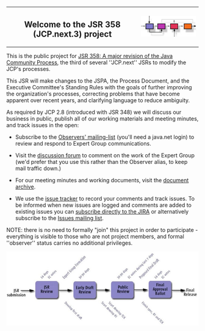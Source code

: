 <table width="100%" border="0" cellspacing="0" cellpadding="0">
<tr>
<th><h2>Welcome to the JSR 358 (JCP.next.3) project</h2></th>
<th><img src="./images/JCP-process-tiny.jpg" alt="Java Community Process" /> </th>
</tr>
</table>

This is the public project for [JSR 358: A major revision of the Java Community Process](http://jcp.org/en/jsr/detail?id=358), 
the third of several ''JCP.next'' JSRs to modify the JCP's processes. 

This JSR will make changes to the JSPA, the Process Document, and the Executive Committee's Standing Rules with the goals of further improving the organization's processes, correcting problems that have become apparent over recent years, and clarifying language to reduce ambiguity.

As required by JCP 2.8 (introduced with JSR 348) we will discuss our business in public, publish all of our working materials and meeting minutes, and track issues in the open:

*  Subscribe to the <a href="http://java.net/projects/jsr358/lists">Observers' mailing-list</a> (you'll need a java.net login) to review and respond to Expert Group communications.

* Visit the <a href="http://java.net/projects/jsr358/forums/General">discussion forum</a> to comment on the work of the Expert Group (we'd prefer that you use this rather than the Observer alias, to keep mail traffic down.)

* For our meeting minutes and working documents, visit the <a href="https://github.com/jcp-org/jsr358/wiki/DocumentIndex">document archive</a>.

* We use the <a href="https://github.com/jcp-org/jsr358/issues">issue tracker</a> to record your comments and track issues. To be informed when new issues are logged and comments are added to existing issues you can <a href = "https://java.net/jira/secure/ViewSubscriptions.jspa?filterId=11399">subscribe directly to the JIRA</a> or alternatively subscribe to the <a href="http://java.net/projects/jsr358/lists"> Issues mailing list</a>.


NOTE: there is no need to formally "join" this project in order to participate - everything is visible to those who are not project members, and formal ''observer'' status carries no additional privileges.


![Java Community Process](./images/JSR-lifecycle.jpg) 

